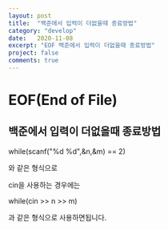 ```yaml
---
layout: post
title:  "백준에서 입력이 더없을때 종료방법"
category: "develop"
date:   2020-11-08
excerpt: "EOF 백준에서 입력이 더없을때 종료방법"
project: false
comments: true
---
```

EOF(End of File)
=====
백준에서 입력이 더없을때 종료방법
----------------------------------

while(scanf("%d %d",&n,&m) == 2)

와 같은 형식으로

cin을 사용하는 경우에는

while(cin >> n >> m)

과 같은 형식으로 사용하면됩니다.
